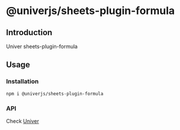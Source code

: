 # @univerjs/sheets-plugin-formula

## Introduction

Univer sheets-plugin-formula

## Usage
### Installation
```shell
npm i @univerjs/sheets-plugin-formula
```

### API
Check [Univer](https://github.com/dream-num/univer/)
